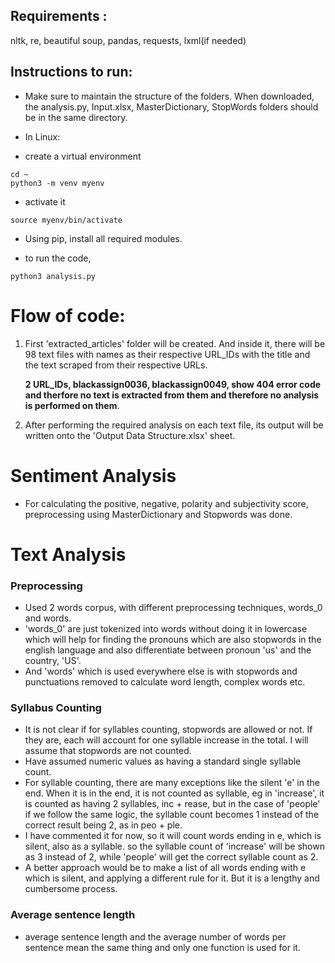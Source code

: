 ## Requirements : 
nltk, re, beautiful soup, pandas, requests, lxml(if needed)

## Instructions to run:
* Make sure to maintain the structure of the folders. When downloaded, the analysis.py, Input.xlsx, MasterDictionary, StopWords folders should be in the same directory.

* In Linux:

* create a virtual environment

```
cd ~
python3 -m venv myenv
```
* activate it
```
source myenv/bin/activate
```
* Using pip, install all required modules.

* to run the code,
```
python3 analysis.py
```

# Flow of code:
1. First 'extracted_articles' folder will be created. And inside it, there will be 98 text files with names as their respective URL_IDs with the title and the text scraped from their respective URLs.

    __2 URL_IDs, blackassign0036, blackassign0049, show 404 error code and therfore no text is extracted from them and therefore no analysis is performed on them__.

2. After performing the required analysis on each text file, its output will be written onto the 'Output Data Structure.xlsx' sheet.

# Sentiment Analysis
* For calculating the positive, negative, polarity and subjectivity score, preprocessing using MasterDictionary and Stopwords was done.

# Text Analysis

### Preprocessing
* Used 2 words corpus, with different preprocessing techniques, words_0 and words.
* 'words_0' are just tokenized into words without doing it in lowercase which will help for finding the pronouns which are also stopwords in the english language and also differentiate between pronoun 'us' and the country, 'US'. 
* And 'words' which is used everywhere else is with stopwords and punctuations removed to calculate word length, complex words etc. 

### Syllabus Counting
* It is not clear if for syllables counting, stopwords are allowed or not. If they are, each will account for one syllable increase in the total. I will assume that stopwords are not counted.
* Have assumed numeric values as having a standard single syllable count.
* For syllable counting, there are many exceptions like the silent 'e' in the end. When it is in the end, it is not counted as syllable, eg in 'increase', it is counted as having 2 syllables, inc + rease, but in the case of 'people' if we follow the same logic, the syllable count becomes 1 instead of the correct result being 2, as in peo + ple. 
* I have commented it for now, so it will count words ending in e, which is silent, also as a syllable. so the syllable count of 'increase' will be shown as 3 instead of 2, while 'people' will get the correct syllable count as 2.
* A better approach would be to make a list of all words ending with e which is silent, and applying a different rule for it. But it is a lengthy and cumbersome process.

### Average sentence length
* average sentence length and the average number of words per sentence mean the same thing and only one function is used for it.


